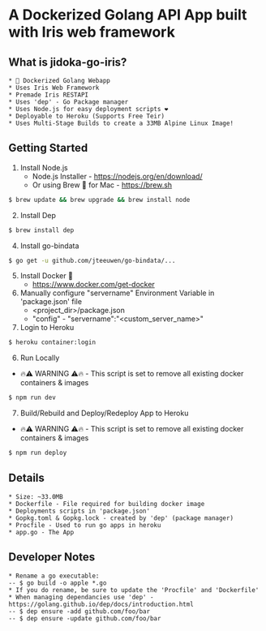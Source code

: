 # A Dockerized Golang API App built with Iris web framework

## What is jidoka-go-iris?
    * 🐳 Dockerized Golang Webapp
    * Uses Iris Web Framework
    * Premade Iris RESTAPI
    * Uses 'dep' - Go Package manager
    * Uses Node.js for easy deployment scripts ❤️
    * Deployable to Heroku (Supports Free Teir)
    * Uses Multi-Stage Builds to create a 33MB Alpine Linux Image!

## Getting Started

1. Install Node.js
    * Node.js Installer - https://nodejs.org/en/download/
    * Or using Brew 🍺 for Mac - https://brew.sh
```bash
$ brew update && brew upgrade && brew install node
```
2. Install Dep
```bash
$ brew install dep
```
4. Install go-bindata
```bash
$ go get -u github.com/jteeuwen/go-bindata/...
```
5. Install Docker 🐳
    * https://www.docker.com/get-docker
6. Manually configure "servername" Environment Variable in 'package.json' file
    * <project_dir>/package.json
    * "config" - "servername":"<custom_server_name>"
7. Login to Heroku
```bash
$ heroku container:login
```
6. Run Locally
* 🔥⚠️ WARNING ⚠️🔥 - This script is set to remove all existing docker containers & images
```bash
$ npm run dev
```
7. Build/Rebuild and Deploy/Redeploy App to Heroku
* 🔥⚠️ WARNING ⚠️🔥 - This script is set to remove all existing docker containers & images
```bash
$ npm run deploy
```

## Details
    * Size: ~33.0MB
    * Dockerfile - File required for building docker image
    * Deployments scripts in 'package.json'
    * Gopkg.toml & Gopkg.lock - created by 'dep' (package manager)
    * Procfile - Used to run go apps in heroku
    * app.go - The App

## Developer Notes
    * Rename a go executable:
    -- $ go build -o apple *.go
    * If you do rename, be sure to update the 'Procfile' and 'Dockerfile'
    * When managing dependancies use 'dep' - https://golang.github.io/dep/docs/introduction.html
    -- $ dep ensure -add github.com/foo/bar
    -- $ dep ensure -update github.com/foo/bar


